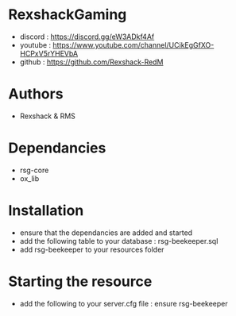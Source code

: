# RexshackGaming
- discord : https://discord.gg/eW3ADkf4Af
- youtube : https://www.youtube.com/channel/UCikEgGfXO-HCPxV5rYHEVbA
- github : https://github.com/Rexshack-RedM

# Authors
- Rexshack & RMS

# Dependancies
- rsg-core
- ox_lib

# Installation
- ensure that the dependancies are added and started
- add the following table to your database : rsg-beekeeper.sql
- add rsg-beekeeper to your resources folder



# Starting the resource
- add the following to your server.cfg file : ensure rsg-beekeeper
